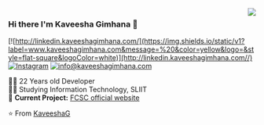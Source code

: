 <img align='right' src="https://github-readme-stats.vercel.app/api?username=KaveeshaG&show_icons=true">

### Hi there I'm Kaveesha Gimhana :lemon:

[![http://linkedin.kaveeshagimhana.com/](https://img.shields.io/static/v1?label=www.kaveeshagimhana.com&message=%20&color=yellow&logo=&style=flat-square&logoColor=white)](http://linkedin.kaveeshagimhana.com//)
[![Instagram](https://img.shields.io/static/v1?label=Instagram&message=%20&color=orange&logo=Instagram&style=flat-square&logoColor=white)](https://www.instagram.com/kaveesha__gimhana/)
[![info@kaveeshagimhana.com](https://img.shields.io/static/v1?label=info@kaveeshagimhana.com&message=%20&color=red&logo=gmail&style=flat-square&logoColor=white)](mailto:info@kaveeshagimhana.com)
  
  
👨‍💻 22 Years old Developer  
👨‍🎓 Studying Information Technology, SLIIT  
🚧 **Current Project:** [FCSC official website](https://github.com/Faculty-of-Computing-Student-Community/FCSC-Web)

⭐️ From [KaveeshaG](https://github.com/KaveeshaG)
